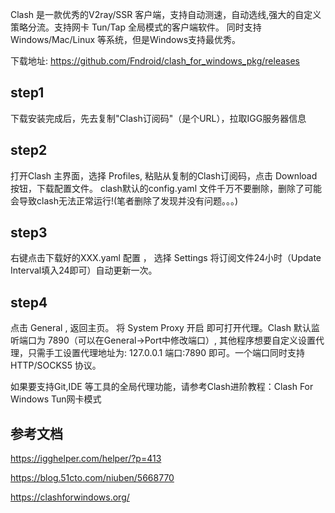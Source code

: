 Clash 是一款优秀的V2ray/SSR 客户端，支持自动测速，自动选线,强大的自定义策略分流。支持网卡 Tun/Tap 全局模式的客户端软件。
同时支持 Windows/Mac/Linux 等系统，但是Windows支持最优秀。

下载地址:
https://github.com/Fndroid/clash_for_windows_pkg/releases


## step1
下载安装完成后，先去复制"Clash订阅码"（是个URL），拉取IGG服务器信息
## step2 
打开Clash 主界面，选择 Profiles, 粘贴从复制的Clash订阅码，点击 Download 按钮，下载配置文件。 clash默认的config.yaml 文件千万不要删除，删除了可能会导致clash无法正常运行!(笔者删除了发现并没有问题。。。)
## step3
右键点击下载好的XXX.yaml 配置 ， 选择 Settings 将订阅文件24小时（Update Interval填入24即可）自动更新一次。
## step4 
点击 General , 返回主页。 将 System Proxy 开启 即可打开代理。Clash 默认监听端口为 7890（可以在General->Port中修改端口）, 其他程序想要自定义设置代理，只需手工设置代理地址为: 127.0.0.1 端口:7890 即可。一个端口同时支持 HTTP/SOCKS5 协议。

如果要支持Git,IDE 等工具的全局代理功能，请参考Clash进阶教程：Clash For Windows Tun网卡模式

## 参考文档
https://igghelper.com/helper/?p=413

https://blog.51cto.com/niuben/5668770

https://clashforwindows.org/